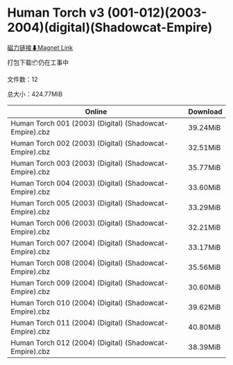 # Human Torch v3 (001-012)(2003-2004)(digital)(Shadowcat-Empire)

[磁力链接⬇Magnet Link](magnet:?xt=urn:btih:a26c49c160885dfd7854c1b7c46ab2da47c1db1d&dn=Human%20Torch%20v3%20%28001-012%29%282003-2004%29%28digital%29%28Shadowcat-Empire%29)

打包下载📦仍在工事中

文件数：12

总大小：424.77MiB

Online | Download
--- | ---
Human Torch 001 (2003) (Digital) (Shadowcat-Empire).cbz | 39.24MiB
Human Torch 002 (2003) (Digital) (Shadowcat-Empire).cbz | 32.51MiB
Human Torch 003 (2003) (Digital) (Shadowcat-Empire).cbz | 35.77MiB
Human Torch 004 (2003) (Digital) (Shadowcat-Empire).cbz | 33.60MiB
Human Torch 005 (2003) (Digital) (Shadowcat-Empire).cbz | 33.29MiB
Human Torch 006 (2003) (Digital) (Shadowcat-Empire).cbz | 32.21MiB
Human Torch 007 (2004) (Digital) (Shadowcat-Empire).cbz | 33.17MiB
Human Torch 008 (2004) (Digital) (Shadowcat-Empire).cbz | 35.56MiB
Human Torch 009 (2004) (Digital) (Shadowcat-Empire).cbz | 30.60MiB
Human Torch 010 (2004) (Digital) (Shadowcat-Empire).cbz | 39.62MiB
Human Torch 011 (2004) (Digital) (Shadowcat-Empire).cbz | 40.80MiB
Human Torch 012 (2004) (Digital) (Shadowcat-Empire).cbz | 38.39MiB